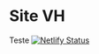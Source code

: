 # Site VH

Teste 
[![Netlify Status](https://api.netlify.com/api/v1/badges/fae7074a-03f0-446f-934b-87756ad6d70c/deploy-status)](https://app.netlify.com/sites/sitevh/deploys)
